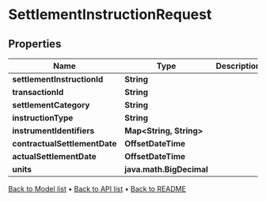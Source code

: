 

# SettlementInstructionRequest


## Properties

| Name | Type | Description | Notes |
|------------ | ------------- | ------------- | -------------|
|**settlementInstructionId** | **String** |  |  |
|**transactionId** | **String** |  |  |
|**settlementCategory** | **String** |  |  |
|**instructionType** | **String** |  |  [optional] |
|**instrumentIdentifiers** | **Map&lt;String, String&gt;** |  |  |
|**contractualSettlementDate** | **OffsetDateTime** |  |  [optional] |
|**actualSettlementDate** | **OffsetDateTime** |  |  |
|**units** | **java.math.BigDecimal** |  |  |



[Back to Model list](../README.md#documentation-for-models) &#8226; [Back to API list](../README.md#documentation-for-api-endpoints) &#8226; [Back to README](../README.md)


